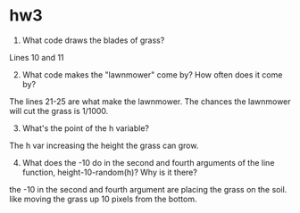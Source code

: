# hw3

1) What code draws the blades of grass?

Lines 10 and 11

2) What code makes the "lawnmower" come by? How often does it come by?

The lines 21-25 are what make the lawnmower. The chances the lawnmower will cut the grass is 1/1000.

3) What's the point of the h variable?

The h var increasing the height the grass can grow.

4) What does the -10 do in the second and fourth arguments of the line function, height-10-random(h)? Why is it there?

the -10 in the second and fourth argument are placing the grass on the soil. like moving the grass up 10 pixels from the bottom.
